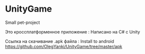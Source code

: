 # UnityGame
Small pet-project 

Это кроссплатформенное приложение : 
Написано на С# с Unity 

Ccылка на скачивание .apk файла :
Install to android https://github.com/OlegYanki/UnityGame/tree/master/apk
